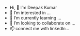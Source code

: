 - Hi, 👋 I’m Deepak Kumar
- 👀 I’m interested in ...
- 🌱 I’m currently learning ...
- 💞️ I’m looking to collaborate on ...
- 📫 connect me with linkedIn...

<!---
deepakkumar2401/deepakkumar2401 is a ✨ special ✨ repository because its `README.md` (this file) appears on your GitHub profile.
You can click the Preview link to take a look at your changes.
--->
